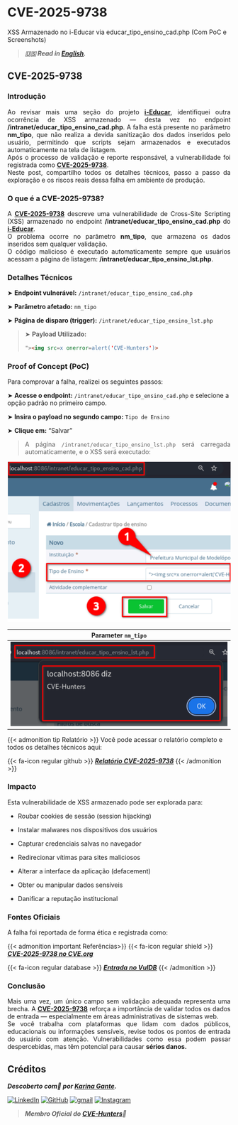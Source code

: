 # CVE-2025-9738


XSS Armazenado no i-Educar via educar_tipo_ensino_cad.php (Com PoC e Screenshots)

<!--more-->

> ***🇺🇸 Read in [English](http://karinagante.github.io/cve-2025-9738/).***

## CVE-2025-9738

### Introdução

<p align="justify">Ao revisar mais uma seção do projeto <b><a href="https://github.com/portabilis/i-educar" target=_blank>i-Educar</a></b>, identifiquei outra ocorrência de XSS armazenado — desta vez no endpoint <b>/intranet/educar_tipo_ensino_cad.php</b>. A falha está presente no parâmetro <b>nm_tipo</b>, que não realiza a devida sanitização dos dados inseridos pelo usuário, permitindo que scripts sejam armazenados e executados automaticamente na tela de listagem. </br> Após o processo de validação e reporte responsável, a vulnerabilidade foi registrada como <b><a href="https://www.cve.org/CVERecord?id=CVE-2025-9738" target=_blank>CVE-2025-9738</a></b>. </br> Neste post, compartilho todos os detalhes técnicos, passo a passo da exploração e os riscos reais dessa falha em ambiente de produção. </p>

### O que é a CVE-2025-9738?

<p align="justify">A <b><a href="https://www.cve.org/CVERecord?id=CVE-2025-9738" target=_blank>CVE-2025-9738</a></b> descreve uma vulnerabilidade de Cross-Site Scripting (XSS) armazenado no endpoint <b>/intranet/educar_tipo_ensino_cad.php</b> do <b><a href="https://github.com/portabilis/i-educar" target=_blank>i-Educar</a></b>. </br> O problema ocorre no parâmetro <b>nm_tipo</b>, que armazena os dados inseridos sem qualquer validação. </br> O código malicioso é executado automaticamente sempre que usuários acessam a página de listagem: <b>/intranet/educar_tipo_ensino_lst.php</b>. </p>

### Detalhes Técnicos

➤ **Endpoint vulnerável:** `/intranet/educar_tipo_ensino_cad.php`

➤ **Parâmetro afetado:** `nm_tipo`

➤ **Página de disparo (trigger):** `/intranet/educar_tipo_ensino_lst.php`

> ➤ **Payload Utilizado:** 
> ```html
>"><img src=x onerror=alert('CVE-Hunters')>
>```

### Proof of Concept (PoC)

Para comprovar a falha, realizei os seguintes passos:

➤ **Acesse o endpoint:** `/intranet/educar_tipo_ensino_cad.php`  e selecione a opção padrão no primeiro campo.

➤ **Insira o payload no segundo campo:** `Tipo de Ensino`

➤ **Clique em:** “Salvar”

> <p align="justify">A página <code>/intranet/educar_tipo_ensino_lst.php</code> será carregada automaticamente, e o XSS será executado:</p>

<p align="center">
<img src="/images/CVE-2025-9738/PoC1.png">
</p>

|   Parameter `nm_tipo`         |
|:------------:|
| ![](/images/CVE-2025-9738/PoC2.png)    |

{{< admonition tip Relatório >}} 
Você pode acessar o relatório completo e todos os detalhes técnicos aqui:

{{< fa-icon regular github >}} 
***[Relatório CVE-2025-9738](https://github.com/KarinaGante/KG-Sec/blob/main/CVEs/i-Educar/CVE-2025-9738.md)***
{{< /admonition >}}

### Impacto

Esta vulnerabilidade de XSS armazenado pode ser explorada para:

- Roubar cookies de sessão (session hijacking)

- Instalar malwares nos dispositivos dos usuários

- Capturar credenciais salvas no navegador

- Redirecionar vítimas para sites maliciosos

- Alterar a interface da aplicação (defacement)

- Obter ou manipular dados sensíveis

- Danificar a reputação institucional

### Fontes Oficiais

A falha foi reportada de forma ética e registrada como:

{{< admonition important Referências>}} 
{{< fa-icon regular shield >}} 
***[CVE-2025-9738 no CVE.org](https://www.cve.org/CVERecord?id=CVE-2025-9738)***

{{< fa-icon regular database >}} 
***[Entrada no VulDB](https://vuldb.com/?id.322037)***
{{< /admonition >}}

### Conclusão

<p align="justify">Mais uma vez, um único campo sem validação adequada representa uma brecha. A <b><a href="https://www.cve.org/CVERecord?id=CVE-2025-9738" target=_blank>CVE-2025-9738</a></b> reforça a importância de validar todos os dados de entrada — especialmente em áreas administrativas de sistemas web. </br> Se você trabalha com plataformas que lidam com dados públicos, educacionais ou informações sensíveis, revise todos os pontos de entrada do usuário com atenção. Vulnerabilidades como essa podem passar despercebidas, mas têm potencial para causar <b>sérios danos.</b></p>

## Créditos

***Descoberto com💜 por [Karina Gante](https://karinagante.github.io/).***

[![LinkedIn](https://skillicons.dev/icons?i=linkedin&theme=dark)](https://www.linkedin.com/in/karina-gante/)
[![GitHub](https://skillicons.dev/icons?i=github&theme=dark)](https://www.github.com/KarinaGante/)
[![gmail](https://skillicons.dev/icons?i=gmail&theme=dark)](mailto:karina.gante1@gmail.com)
[![Instagram](https://skillicons.dev/icons?i=instagram&theme=dark)](https://www.instagram.com/karinovisk02/)

> ***Membro Oficial do [CVE-Hunters](https://www.cvehunters.com/)🏹***
